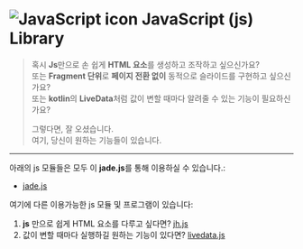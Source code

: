 # ![JavaScript icon](https://upload.wikimedia.org/wikipedia/commons/thumb/9/99/Unofficial_JavaScript_logo_2.svg/33px-Unofficial_JavaScript_logo_2.svg.png) JavaScript (js) Library  
> 혹시 **Js**만으로 손 쉽게 **HTML 요소**를 생성하고 조작하고 싶으신가요?  
> 또는 **Fragment 단위**로 **페이지 전환 없이** 동적으로 슬라이드를 구현하고 싶으신가요?  
> 또는 **kotlin**의 **LiveData**처럼 값이 변할 때마다 알려줄 수 있는 기능이 필요하신가요?  
>   
> 그렇다면, 잘 오셨습니다.  
> 여기, 당신이 원하는 기능들이 있습니다.
---

아래의 js 모듈들은 모두 이 **jade.js**를 통해 이용하실 수 있습니다.:
- [jade.js](https://github.com/hynrusang/program/blob/main/jade.md)

여기에 다른 이용가능한 js 모듈 및 프로그램이 있습니다:
1. **js** 만으로 쉽게 HTML 요소를 다루고 싶다면? [jh.js](https://github.com/hynrusang/js-lib/blob/main/jh.md)
2. 값이 변할 때마다 실행하길 원하는 기능이 있다면? [livedata.js](https://github.com/hynrusang/js-lib/blob/main/livedata.md)
